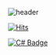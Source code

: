 ![header](https://capsule-render.vercel.app/api?type=Slice&&color=20:FFFACD,100:C5E6A8&customColorList=26&text=MinjunKang&fontColor=000000&animation=fadeIn&height=180)

[![Hits](https://hits.seeyoufarm.com/api/count/incr/badge.svg?url=https%3A%2F%2Fgithub.com%2Fkangjjun%2Fkangjjun&count_bg=%23B5CFA2&title_bg=%239A9696&icon=ello.svg&icon_color=%23E7E7E7&title=Wellcome&edge_flat=false)](https://github.com/kangjjun)

[![C# Badge](https://img.shields.io/badge/C%23-000000?style=plastic&logo=Csharp&logoColor=white)](mailto:dubu_02@naver.com)
<!--
**kangjjun/kangjjun** is a ✨ _special_ ✨ repository because its `README.md` (this file) appears on your GitHub profile.

Here are some ideas to get you started:



- 🔭 I’m currently working on ...
- 🌱 I’m currently learning ...
- 👯 I’m looking to collaborate on ...
- 🤔 I’m looking for help with ...
- 💬 Ask me about ...
- 📫 How to reach me: ...
- 😄 Pronouns: ...
- ⚡ Fun fact: ...
-->
